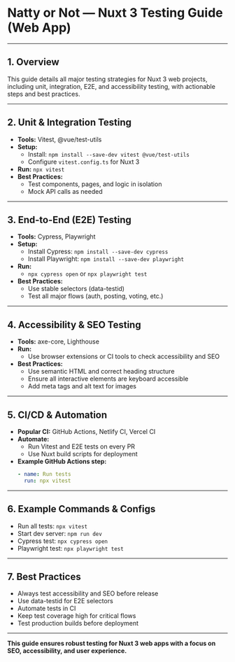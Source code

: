 # Natty or Not — Nuxt 3 Testing Guide (Web App)

---

## 1. Overview

This guide details all major testing strategies for Nuxt 3 web projects, including unit, integration, E2E, and accessibility testing, with actionable steps and best practices.

---

## 2. Unit & Integration Testing

- **Tools:** Vitest, @vue/test-utils
- **Setup:**
  - Install: `npm install --save-dev vitest @vue/test-utils`
  - Configure `vitest.config.ts` for Nuxt 3
- **Run:** `npx vitest`
- **Best Practices:**
  - Test components, pages, and logic in isolation
  - Mock API calls as needed

---

## 3. End-to-End (E2E) Testing

- **Tools:** Cypress, Playwright
- **Setup:**
  - Install Cypress: `npm install --save-dev cypress`
  - Install Playwright: `npm install --save-dev playwright`
- **Run:**
  - `npx cypress open` or `npx playwright test`
- **Best Practices:**
  - Use stable selectors (data-testid)
  - Test all major flows (auth, posting, voting, etc.)

---

## 4. Accessibility & SEO Testing

- **Tools:** axe-core, Lighthouse
- **Run:**
  - Use browser extensions or CI tools to check accessibility and SEO
- **Best Practices:**
  - Use semantic HTML and correct heading structure
  - Ensure all interactive elements are keyboard accessible
  - Add meta tags and alt text for images

---

## 5. CI/CD & Automation

- **Popular CI:** GitHub Actions, Netlify CI, Vercel CI
- **Automate:**
  - Run Vitest and E2E tests on every PR
  - Use Nuxt build scripts for deployment
- **Example GitHub Actions step:**
  ```yaml
  - name: Run tests
    run: npx vitest
  ```

---

## 6. Example Commands & Configs

- Run all tests: `npx vitest`
- Start dev server: `npm run dev`
- Cypress test: `npx cypress open`
- Playwright test: `npx playwright test`

---

## 7. Best Practices

- Always test accessibility and SEO before release
- Use data-testid for E2E selectors
- Automate tests in CI
- Keep test coverage high for critical flows
- Test production builds before deployment

---

**This guide ensures robust testing for Nuxt 3 web apps with a focus on SEO, accessibility, and user experience.** 